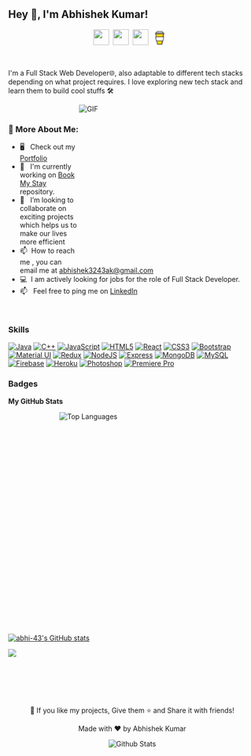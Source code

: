 ## Hey 👋, I'm Abhishek Kumar!

<p align='center'>
<a href="https://www.linkedin.com/in/abhishek-kumar-30a769200/" target="_blank" rel="noreferrer"><img src="https://raw.githubusercontent.com/danielcranney/readme-generator/main/public/icons/socials/linkedin.svg" width="32" height="32" /></a>&nbsp;
 <a href="https://www.github.com/abhi-43" target="_blank" rel="noreferrer"><img src="https://raw.githubusercontent.com/danielcranney/readme-generator/main/public/icons/socials/github.svg" width="32" height="32" /></a>&nbsp;
 <a href="http://www.instagram.com/abhishek.ak_/" target="_blank" rel="noreferrer"><img src="https://raw.githubusercontent.com/danielcranney/readme-generator/main/public/icons/socials/instagram.svg" width="32" height="32" /></a>&nbsp;
 <a href=""><img height="30" src="https://raw.githubusercontent.com/8bithemant/8bithemant/master/coffee.jpg?raw=true"></a>&nbsp;&nbsp;
 <p />
  
<br />

  
I'm a Full Stack Web Developer🌐, also adaptable to different tech stacks depending on what project requires. I love exploring new tech stack and learn them to build cool stuffs 🛠️
<br/>

 
<img align="right" alt="GIF" src="https://raw.githubusercontent.com/rahul-jha98/rahul-jha98/main/techstack.gif" width="360px" height="320px"/>

<br />

### 🧐 More About Me:
- 🖥️ &nbsp; Check out my [Portfolio](http://abhishek43.netlify.app/)
- 🚀 &nbsp;  I'm currently working on [Book My Stay](http://abhishek-bookmystay.netlify.app) repository.
- 🤝 &nbsp;  I’m looking to collaborate on exciting projects which helps us to make our lives more efficient
- 📫 &nbsp;How to reach me , you can email me at abhishek3243ak@gmail.com
- 💻 &nbsp;I am actively looking for jobs for the role of Full Stack Developer.
- 📫 &nbsp; Feel free to ping me on [LinkedIn](https://www.linkedin.com/in/abhishek-kumar-30a769200/)
<br>

### Skills

<p align="left">
<a href="https://www.oracle.com/java/" target="_blank" rel="noreferrer"><img src="https://raw.githubusercontent.com/danielcranney/readme-generator/main/public/icons/skills/java-colored.svg" width="36" height="36" alt="Java" /></a>
<a href="https://docs.microsoft.com/en-us/cpp/?view=msvc-170" target="_blank" rel="noreferrer"><img src="https://raw.githubusercontent.com/danielcranney/readme-generator/main/public/icons/skills/cplusplus-colored.svg" width="36" height="36" alt="C++" /></a>
<a href="https://developer.mozilla.org/en-US/docs/Web/JavaScript" target="_blank" rel="noreferrer"><img src="https://raw.githubusercontent.com/danielcranney/readme-generator/main/public/icons/skills/javascript-colored.svg" width="36" height="36" alt="JavaScript" /></a>
<a href="https://developer.mozilla.org/en-US/docs/Glossary/HTML5" target="_blank" rel="noreferrer"><img src="https://raw.githubusercontent.com/danielcranney/readme-generator/main/public/icons/skills/html5-colored.svg" width="36" height="36" alt="HTML5" /></a>
<a href="https://reactjs.org/" target="_blank" rel="noreferrer"><img src="https://raw.githubusercontent.com/danielcranney/readme-generator/main/public/icons/skills/react-colored.svg" width="36" height="36" alt="React" /></a>
<a href="https://www.w3.org/TR/CSS/#css" target="_blank" rel="noreferrer"><img src="https://raw.githubusercontent.com/danielcranney/readme-generator/main/public/icons/skills/css3-colored.svg" width="36" height="36" alt="CSS3" /></a>
<a href="https://getbootstrap.com/" target="_blank" rel="noreferrer"><img src="https://raw.githubusercontent.com/danielcranney/readme-generator/main/public/icons/skills/bootstrap-colored.svg" width="36" height="36" alt="Bootstrap" /></a>
<a href="https://mui.com/" target="_blank" rel="noreferrer"><img src="https://raw.githubusercontent.com/danielcranney/readme-generator/main/public/icons/skills/materialui-colored.svg" width="36" height="36" alt="Material UI" /></a>
<a href="https://redux.js.org/" target="_blank" rel="noreferrer"><img src="https://raw.githubusercontent.com/danielcranney/readme-generator/main/public/icons/skills/redux-colored.svg" width="36" height="36" alt="Redux" /></a>
<a href="https://nodejs.org/en/" target="_blank" rel="noreferrer"><img src="https://raw.githubusercontent.com/danielcranney/readme-generator/main/public/icons/skills/nodejs-colored.svg" width="36" height="36" alt="NodeJS" /></a>
<a href="https://expressjs.com/" target="_blank" rel="noreferrer"><img src="https://raw.githubusercontent.com/danielcranney/readme-generator/main/public/icons/skills/express-colored.svg" width="36" height="36" alt="Express" /></a>
<a href="https://www.mongodb.com/" target="_blank" rel="noreferrer"><img src="https://raw.githubusercontent.com/danielcranney/readme-generator/main/public/icons/skills/mongodb-colored.svg" width="36" height="36" alt="MongoDB" /></a>
<a href="https://www.mysql.com/" target="_blank" rel="noreferrer"><img src="https://raw.githubusercontent.com/danielcranney/readme-generator/main/public/icons/skills/mysql-colored.svg" width="36" height="36" alt="MySQL" /></a>
<a href="https://firebase.google.com/" target="_blank" rel="noreferrer"><img src="https://raw.githubusercontent.com/danielcranney/readme-generator/main/public/icons/skills/firebase-colored.svg" width="36" height="36" alt="Firebase" /></a>
<a href="https://www.heroku.com/" target="_blank" rel="noreferrer"><img src="https://raw.githubusercontent.com/danielcranney/readme-generator/main/public/icons/skills/heroku-colored.svg" width="36" height="36" alt="Heroku" /></a>
<a href="https://www.adobe.com/uk/products/photoshop.html" target="_blank" rel="noreferrer"><img src="https://raw.githubusercontent.com/danielcranney/readme-generator/main/public/icons/skills/photoshop-colored.svg" width="36" height="36" alt="Photoshop" /></a>
<a href="https://www.adobe.com/uk/products/premiere.html" target="_blank" rel="noreferrer"><img src="https://raw.githubusercontent.com/danielcranney/readme-generator/main/public/icons/skills/premierepro-colored.svg" width="36" height="36" alt="Premiere Pro" /></a>
</p>

### Badges

<b>My GitHub Stats</b>
<br />



<a href="https://github.com/abhi-43" align="left"><img width="400px" height="450" align="right" src="https://github-readme-stats.vercel.app/api/top-langs/?username=abhi-43&langs_count=10&title_color=0891b2&text_color=ffffff&icon_color=0891b2&bg_color=1c1917&hide_border=true&locale=en&custom_title=Top%20%Languages" alt="Top Languages" /></a>

<a href="http://www.github.com/abhi-43"><img src="https://github-readme-stats.vercel.app/api?username=abhi-43&show_icons=true&hide=stars,contribs&count_private=true&title_color=0891b2&text_color=ffffff&icon_color=0891b2&bg_color=1c1917&hide_border=true&show_icons=true" alt="abhi-43's GitHub stats" /></a>

<a href="http://www.github.com/abhi-43"><img src="https://github-readme-streak-stats.herokuapp.com/?user=abhi-43&stroke=ffffff&background=1c1917&ring=0891b2&fire=0891b2&currStreakNum=ffffff&currStreakLabel=0891b2&sideNums=ffffff&sideLabels=ffffff&dates=ffffff&hide_border=true" /></a>

<br />
<br />
<br />
<br />

<p align="center">💙 If you like my projects, Give them ⭐ and Share it with friends!</p>
</p>
<p align="center">Made with ❤️ by Abhishek Kumar</p>
<!-- <h1 align='center'>⚡️<i></i>⚡️</h1> -->

<p align="center">
        <img src="https://raw.githubusercontent.com/bornmay/bornmay/Update/svg/Bottom.svg" alt="Github Stats" />
</p>


